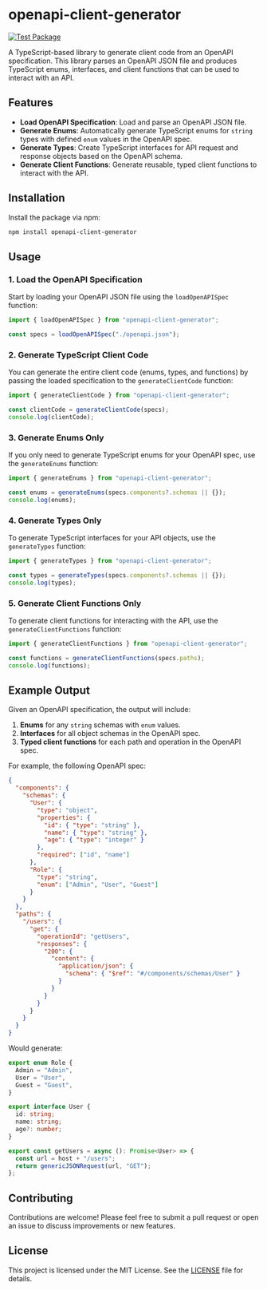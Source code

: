 # openapi-client-generator

[![Test Package](https://github.com/nexys-system/openapi-client-generator/actions/workflows/test.yml/badge.svg)](https://github.com/nexys-system/openapi-client-generator/actions/workflows/test.yml)

A TypeScript-based library to generate client code from an OpenAPI specification. This library parses an OpenAPI JSON file and produces TypeScript enums, interfaces, and client functions that can be used to interact with an API.

## Features

- **Load OpenAPI Specification**: Load and parse an OpenAPI JSON file.
- **Generate Enums**: Automatically generate TypeScript enums for `string` types with defined `enum` values in the OpenAPI spec.
- **Generate Types**: Create TypeScript interfaces for API request and response objects based on the OpenAPI schema.
- **Generate Client Functions**: Generate reusable, typed client functions to interact with the API.

## Installation

Install the package via npm:

```bash
npm install openapi-client-generator
```

## Usage

### 1. Load the OpenAPI Specification

Start by loading your OpenAPI JSON file using the `loadOpenAPISpec` function:

```typescript
import { loadOpenAPISpec } from "openapi-client-generator";

const specs = loadOpenAPISpec("./openapi.json");
```

### 2. Generate TypeScript Client Code

You can generate the entire client code (enums, types, and functions) by passing the loaded specification to the `generateClientCode` function:

```typescript
import { generateClientCode } from "openapi-client-generator";

const clientCode = generateClientCode(specs);
console.log(clientCode);
```

### 3. Generate Enums Only

If you only need to generate TypeScript enums for your OpenAPI spec, use the `generateEnums` function:

```typescript
import { generateEnums } from "openapi-client-generator";

const enums = generateEnums(specs.components?.schemas || {});
console.log(enums);
```

### 4. Generate Types Only

To generate TypeScript interfaces for your API objects, use the `generateTypes` function:

```typescript
import { generateTypes } from "openapi-client-generator";

const types = generateTypes(specs.components?.schemas || {});
console.log(types);
```

### 5. Generate Client Functions Only

To generate client functions for interacting with the API, use the `generateClientFunctions` function:

```typescript
import { generateClientFunctions } from "openapi-client-generator";

const functions = generateClientFunctions(specs.paths);
console.log(functions);
```

## Example Output

Given an OpenAPI specification, the output will include:

1. **Enums** for any `string` schemas with `enum` values.
2. **Interfaces** for all object schemas in the OpenAPI spec.
3. **Typed client functions** for each path and operation in the OpenAPI spec.

For example, the following OpenAPI spec:

```json
{
  "components": {
    "schemas": {
      "User": {
        "type": "object",
        "properties": {
          "id": { "type": "string" },
          "name": { "type": "string" },
          "age": { "type": "integer" }
        },
        "required": ["id", "name"]
      },
      "Role": {
        "type": "string",
        "enum": ["Admin", "User", "Guest"]
      }
    }
  },
  "paths": {
    "/users": {
      "get": {
        "operationId": "getUsers",
        "responses": {
          "200": {
            "content": {
              "application/json": {
                "schema": { "$ref": "#/components/schemas/User" }
              }
            }
          }
        }
      }
    }
  }
}
```

Would generate:

```typescript
export enum Role {
  Admin = "Admin",
  User = "User",
  Guest = "Guest",
}

export interface User {
  id: string;
  name: string;
  age?: number;
}

export const getUsers = async (): Promise<User> => {
  const url = host + "/users";
  return genericJSONRequest(url, "GET");
};
```

## Contributing

Contributions are welcome! Please feel free to submit a pull request or open an issue to discuss improvements or new features.

## License

This project is licensed under the MIT License. See the [LICENSE](LICENSE) file for details.
